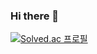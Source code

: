### Hi there 👋

[![Solved.ac
프로필](http://mazassumnida.wtf/api/v2/generate_badge?boj={rlaalstlr0107})](https://solved.ac/{rlaalstlr0107})

<!--
**rlaalstlr0107/rlaalstlr0107** is a ✨ _special_ ✨ repository because its `README.md` (this file) appears on your GitHub profile.

Here are some ideas to get you started:

- 🔭 I’m currently working on ...
- 🌱 I’m currently learning ...
- 👯 I’m looking to collaborate on ...
- 🤔 I’m looking for help with ...
- 💬 Ask me about ...
- 📫 How to reach me: ...
- 😄 Pronouns: ...
- ⚡ Fun fact: ...
-->
